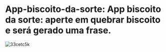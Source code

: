 # App-biscoito-da-sorte: App biscoito da sorte: aperte em quebrar biscoito e será gerado uma frase.
![33cetc5k](https://github.com/paulosergio03/App-biscoito-da-sorte/assets/77760284/740d0721-a6d8-40fa-8f3a-4016fe662735)



